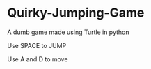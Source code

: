 # Quirky-Jumping-Game
A dumb game made using Turtle in python

Use SPACE to JUMP

Use A and D to move
